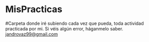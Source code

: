 # MisPracticas

#Carpeta donde iré subiendo cada vez que pueda, toda actividad practicada por mi. Si véis algún error, háganmelo saber. jandrovaz99@gmail.com
